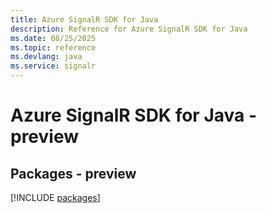```yaml
---
title: Azure SignalR SDK for Java
description: Reference for Azure SignalR SDK for Java
ms.date: 08/25/2025
ms.topic: reference
ms.devlang: java
ms.service: signalr
---
```

# Azure SignalR SDK for Java - preview
## Packages - preview
[!INCLUDE [packages](signalr-index.md)]